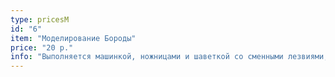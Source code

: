 ```yaml
---
type: pricesM
id: "6"
item: "Моделирование Бороды"
price: "20 р."
info: "Выполняется машинкой, ножницами и шаветкой со сменными лезвиями, используется горячий компресс и персонально подобранные косметические средства."
---
```

